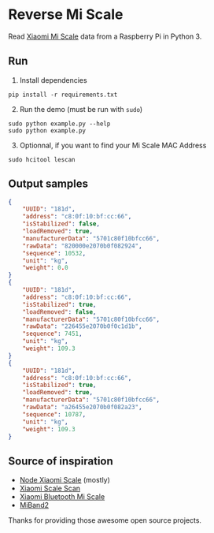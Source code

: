 # Reverse Mi Scale
Read [Xiaomi Mi Scale](http://www.mi.com/en/scale/) data from a Raspberry Pi in Python 3.

## Run 
1. Install dependencies
```
pip install -r requirements.txt
```

2. Run the demo (must be run with `sudo`)
```
sudo python example.py --help
sudo python example.py
```

3. Optionnal, if you want to find your Mi Scale MAC Address
```
sudo hcitool lescan
```


## Output samples
```json
{
    "UUID": "181d",
    "address": "c8:0f:10:bf:cc:66",
    "isStabilized": false,
    "loadRemoved": true,
    "manufacturerData": "5701c80f10bfcc66",
    "rawData": "820000e2070b0f082924",
    "sequence": 10532,
    "unit": "kg",
    "weight": 0.0
}
{
    "UUID": "181d",
    "address": "c8:0f:10:bf:cc:66",
    "isStabilized": true,
    "loadRemoved": false,
    "manufacturerData": "5701c80f10bfcc66",
    "rawData": "226455e2070b0f0c1d1b",
    "sequence": 7451,
    "unit": "kg",
    "weight": 109.3
}
{
    "UUID": "181d",
    "address": "c8:0f:10:bf:cc:66",
    "isStabilized": true,
    "loadRemoved": true,
    "manufacturerData": "5701c80f10bfcc66",
    "rawData": "a26455e2070b0f082a23",
    "sequence": 10787,
    "unit": "kg",
    "weight": 109.3
}
```

## Source of inspiration
* [Node Xiaomi Scale](https://github.com/perillamint/node-xiaomi-scale) (mostly)
* [Xiaomi Scale Scan](https://github.com/chaeplin/Xiaomi_scale_scan)
* [Xiaomi Bluetooth Mi Scale](https://github.com/oliexdev/openScale/wiki/Xiaomi-Bluetooth-Mi-Scale)
* [MiBand2](https://github.com/creotiv/MiBand2)

Thanks for providing those awesome open source projects.